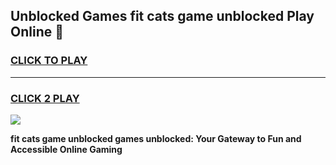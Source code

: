 
## Unblocked Games fit cats game unblocked Play Online 👋
<h3>
<a href="https://news.freeplayer.one?title=fit_cats_game_unblocked&ref=17F">CLICK TO PLAY</a></h3>
<hr>

<h3>
<a href="https://news.freeplayer.one?title=fit_cats_game_unblocked&ref=17F">CLICK 2 PLAY</a>
  
</h3>

<a href="https://news.freeplayer.one?title=fit_cats_game_unblocked&ref=17F/"><img src="https://clearcache.store/games.png"></a>


**fit cats game unblocked games unblocked: Your Gateway to Fun and Accessible Online Gaming**

